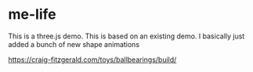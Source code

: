 # me-life

This is a three.js demo. This is based on an existing demo. I basically just added a bunch of new shape animations

https://craig-fitzgerald.com/toys/ballbearings/build/




